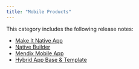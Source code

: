 ```yaml
---
title: "Mobile Products"
---
```


This category includes the following release notes: 

* [Make It Native App](make-it-native-app)
* [Native Builder](native-builder)
* [Mendix Mobile App](mendix-mobile-app)
* [Hybrid App Base & Template](hybrid-app)